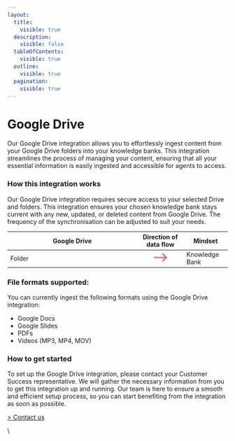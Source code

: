 ```yaml
---
layout:
  title:
    visible: true
  description:
    visible: false
  tableOfContents:
    visible: true
  outline:
    visible: true
  pagination:
    visible: true
---
```


# Google Drive

Our Google Drive integration allows you to effortlessly ingest content from your Google Drive folders into your knowledge banks. This integration streamlines the process of managing your content, ensuring that all your essential information is easily ingested and accessible for agents to access.

### How this integration works

Our Google Drive integration requires secure access to your selected Drive and folders. This integration ensures your chosen knowledge bank stays current with any new, updated, or deleted content from Google Drive. The frequency of the synchronisation can be adjusted to suit your needs.

<table><thead><tr><th width="283">Google Drive</th><th align="center">Direction of data flow</th><th>Mindset</th></tr></thead><tbody><tr><td>Folder</td><td align="center"><img src="../../.gitbook/assets/arrow - left to right (2).png" alt="" data-size="original"></td><td>Knowledge Bank</td></tr></tbody></table>

### File formats supported:&#x20;

You can currently ingest the following formats using the Google Drive integration:

* Google Docs
* Google Slides
* PDFs
* Videos (MP3, MP4, MOV)

### How to get started

To set up the Google Drive integration, please contact your Customer Success representative. We will gather the necessary information from you to get this integration up and running. Our team is here to ensure a smooth and efficient setup process, so you can start benefiting from the integration as soon as possible.

[> Contact us](https://mindset-ai.atlassian.net/servicedesk/customer/portal/1/group/10/create/41)

\
